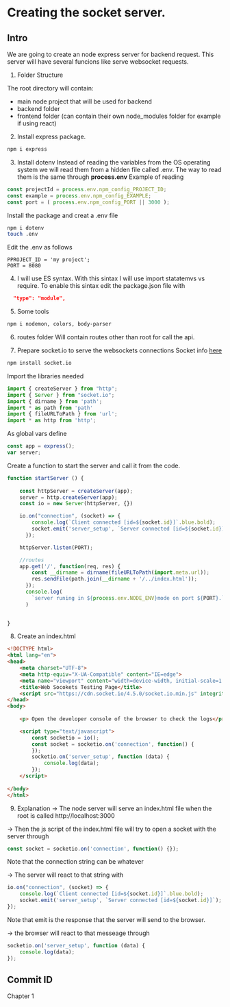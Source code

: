 # Creating the socket server.

## Intro
We are going to create an node express server for backend request. This server will have several funcions like serve websocket requests. 

1. Folder Structure

The root directory will contain:
* main node project that will be used for backend
* backend folder
* frontend folder (can contain their own node_modules folder for example if using react)

2. Install express package. 
```sh
npm i express
```

3. Install dotenv
Instead of reading the variables from the OS operating system we will read them from a hidden file called .env. The way to read them is the same through **process.env**
Example of reading 
```js
const projectId = process.env.npm_config_PROJECT_ID;
const example = process.env.npm_config_EXAMPLE;
const port = ( process.env.npm_config_PORT || 3000 );
```

Install the package and creat a .env file
```sh
npm i dotenv
touch .env
```
Edit the .env as follows
```
PPROJECT_ID = 'my project';
PORT = 8080
```

4. I will use ES syntax. With this sintax I will use import statatemvs vs require. To enable this sintax edit the package.json file with

```json
  "type": "module",
```

5. Some tools

```sh
npm i nodemon, colors, body-parser
```


6. routes folder
Will contain routes other than root for call the api. 

7. Prepare socket.io to serve the websockets connections
Socket info [here](https://socket.io/docs/v3/server-initialization/)

```sh
npm install socket.io
```

Import the libraries needed
```js
import { createServer } from "http";
import { Server } from "socket.io";
import { dirname } from 'path';
import * as path from 'path'
import { fileURLToPath } from 'url';
import * as http from 'http';
```

As global vars define
```js
const app = express();
var server;
```
Create a function to start the server and call it from the code. 

```js
function startServer () {
    
    const httpServer = createServer(app);
    server = http.createServer(app);
    const io = new Server(httpServer, {})

    io.on("connection", (socket) => {
        console.log(`Client connected [id=${socket.id}]`.blue.bold);
        socket.emit('server_setup', `Server connected [id=${socket.id}]`);
      });

    httpServer.listen(PORT);

    //routes
    app.get('/', function(req, res) {
        const __dirname = dirname(fileURLToPath(import.meta.url));
        res.sendFile(path.join(__dirname + '/../index.html'));
      });
      console.log(
        `server runing in ${process.env.NODE_ENV}mode on port ${PORT}.`.yellow.bold
      )

    
}

```

8. Create an index.html
```html
<!DOCTYPE html>
<html lang="en">
<head>
    <meta charset="UTF-8">
    <meta http-equiv="X-UA-Compatible" content="IE=edge">
    <meta name="viewport" content="width=device-width, initial-scale=1.0">
    <title>Web Socokets Testing Page</title>
    <script src="https://cdn.socket.io/4.5.0/socket.io.min.js" integrity="sha384-7EyYLQZgWBi67fBtVxw60/OWl1kjsfrPFcaU0pp0nAh+i8FD068QogUvg85Ewy1k" crossorigin="anonymous"></script>
</head>
<body>
   
    <p> Open the developer console of the browser to check the logs</p>

    <script type="text/javascript">
        const socketio = io();
        const socket = socketio.on('connection', function() {      
        });
        socketio.on('server_setup', function (data) {
            console.log(data);     
        });   
    </script>
    
</body>
</html>
```

9. Explanation
-> The node server will serve an index.html file when the root is called
http://localhost:3000

-> Then the js script of the index.html file will try to open a socket with the server through
```js
const socket = socketio.on('connection', function() {});
```
Note that the connection string can be whatever 

-> The server will react to that string with 
```js
io.on("connection", (socket) => {
    console.log(`Client connected [id=${socket.id}]`.blue.bold);
    socket.emit('server_setup', `Server connected [id=${socket.id}]`);
});
```
Note that emit is the response that the server will send to the browser. 

-> the browser will react to that messeage through
```js
socketio.on('server_setup', function (data) {
    console.log(data);     
});   
```


## Commit ID
Chapter 1
